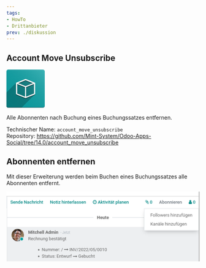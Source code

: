 ```yaml
---
tags:
- HowTo
- Drittanbieter
prev: ./diskussion
---
```

## Account Move Unsubscribe
![icon_oms_box](assets/icon_oms_box.png)

Alle Abonnenten nach Buchung eines Buchungssatzes entfernen.
 
Technischer Name: `account_move_unsubscribe`\
Repository: <https://github.com/Mint-System/Odoo-Apps-Social/tree/14.0/account_move_unsubscribe>

## Abonnenten entfernen

Mit dieser Erweiterung werden beim Buchen eines Buchungssatzes alle Abonnenten entfernt.

![](assets/Account%20Move%20Unsubscribe.png)